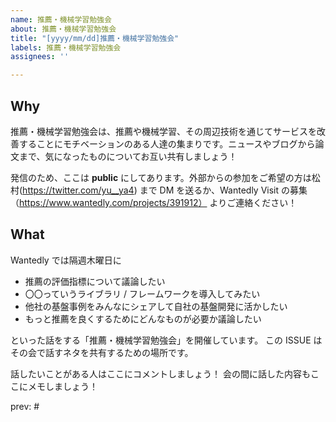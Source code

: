 ```yaml
---
name: 推薦・機械学習勉強会
about: 推薦・機械学習勉強会
title: "[yyyy/mm/dd]推薦・機械学習勉強会"
labels: 推薦・機械学習勉強会
assignees: ''

---
```


## Why

推薦・機械学習勉強会は、推薦や機械学習、その周辺技術を通じてサービスを改善することにモチベーションのある人達の集まりです。ニュースやブログから論文まで、気になったものについてお互い共有しましょう！

発信のため、ここは **public** にしてあります。外部からの参加をご希望の方は松村(https://twitter.com/yu__ya4) まで DM を送るか、Wantedly Visit の募集（https://www.wantedly.com/projects/391912） よりご連絡ください！

## What

Wantedly では隔週木曜日に

- 推薦の評価指標について議論したい
- 〇〇っていうライブラリ / フレームワークを導入してみたい
- 他社の基盤事例をみんなにシェアして自社の基盤開発に活かしたい
- もっと推薦を良くするためにどんなものが必要か議論したい

といった話をする「推薦・機械学習勉強会」を開催しています。
この ISSUE はその会で話すネタを共有するための場所です。

話したいことがある人はここにコメントしましょう！
会の間に話した内容もここにメモしましょう！

prev: #
